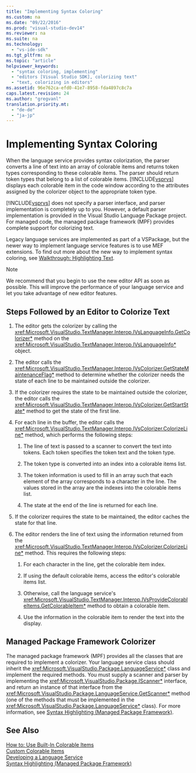 ```yaml
---
title: "Implementing Syntax Coloring"
ms.custom: na
ms.date: "09/22/2016"
ms.prod: "visual-studio-dev14"
ms.reviewer: na
ms.suite: na
ms.technology: 
  - "vs-ide-sdk"
ms.tgt_pltfrm: na
ms.topic: "article"
helpviewer_keywords: 
  - "syntax coloring, implementing"
  - "editors [Visual Studio SDK], colorizing text"
  - "text, colorizing in editors"
ms.assetid: 96e762ca-efd0-41e7-8958-fda4897c8c7a
caps.latest.revision: 24
ms.author: "gregvanl"
translation.priority.mt: 
  - "de-de"
  - "ja-jp"
---
```

# Implementing Syntax Coloring
When the language service provides syntax colorization, the parser converts a line of text into an array of colorable items and returns token types corresponding to these colorable items. The parser should return token types that belong to a list of colorable items. [!INCLUDE[vsprvs](../vs140/includes/vsprvs_md.md)] displays each colorable item in the code window according to the attributes assigned by the colorizer object to the appropriate token type.  
  
 [!INCLUDE[vsprvs](../vs140/includes/vsprvs_md.md)] does not specify a parser interface, and parser implementation is completely up to you. However, a default parser implementation is provided in the Visual Studio Language Package project. For managed code, the managed package framework (MPF) provides complete support for colorizing text.  
  
 Legacy language services are implemented as part of a VSPackage, but the newer way to implement language service features is to use MEF extensions. To find out more about the new way to implement syntax coloring, see [Walkthrough: Highlighting Text](../vs140/walkthrough--highlighting-text.md).  
  
> [!NOTE]
>  We recommend that you begin to use the new editor API as soon as possible. This will improve the performance of your language service and let you take advantage of new editor features.  
  
## Steps Followed by an Editor to Colorize Text  
  
1.  The editor gets the colorizer by calling the <xref:Microsoft.VisualStudio.TextManager.Interop.IVsLanguageInfo.GetColorizer*> method on the <xref:Microsoft.VisualStudio.TextManager.Interop.IVsLanguageInfo*> object.  
  
2.  The editor calls the <xref:Microsoft.VisualStudio.TextManager.Interop.IVsColorizer.GetStateMaintenanceFlag*> method to determine whether the colorizer needs the state of each line to be maintained outside the colorizer.  
  
3.  If the colorizer requires the state to be maintained outside the colorizer, the editor calls the <xref:Microsoft.VisualStudio.TextManager.Interop.IVsColorizer.GetStartState*> method to get the state of the first line.  
  
4.  For each line in the buffer, the editor calls the <xref:Microsoft.VisualStudio.TextManager.Interop.IVsColorizer.ColorizeLine*> method, which performs the following steps:  
  
    1.  The line of text is passed to a scanner to convert the text into tokens. Each token specifies the token text and the token type.  
  
    2.  The token type is converted into an index into a colorable items list.  
  
    3.  The token information is used to fill in an array such that each element of the array corresponds to a character in the line. The values stored in the array are the indexes into the colorable items list.  
  
    4.  The state at the end of the line is returned for each line.  
  
5.  If the colorizer requires the state to be maintained, the editor caches the state for that line.  
  
6.  The editor renders the line of text using the information returned from the <xref:Microsoft.VisualStudio.TextManager.Interop.IVsColorizer.ColorizeLine*> method. This requires the following steps:  
  
    1.  For each character in the line, get the colorable item index.  
  
    2.  If using the default colorable items, access the editor's colorable items list.  
  
    3.  Otherwise, call the language service's <xref:Microsoft.VisualStudio.TextManager.Interop.IVsProvideColorableItems.GetColorableItem*> method to obtain a colorable item.  
  
    4.  Use the information in the colorable item to render the text into the display.  
  
## Managed Package Framework Colorizer  
 The managed package framework (MPF) provides all the classes that are required to implement a colorizer. Your language service class should inherit the <xref:Microsoft.VisualStudio.Package.LanguageService*> class and implement the required methods. You must supply a scanner and parser by implementing the <xref:Microsoft.VisualStudio.Package.IScanner*> interface, and return an instance of that interface from the <xref:Microsoft.VisualStudio.Package.LanguageService.GetScanner*> method (one of the methods that must be implemented in the <xref:Microsoft.VisualStudio.Package.LanguageService*> class). For more information, see [Syntax Highlighting (Managed Package Framework)](../vs140/syntax-colorizing-in-a-legacy-language-service.md).  
  
## See Also  
 [How to: Use Built-In Colorable Items](../vs140/how-to--use-built-in-colorable-items.md)   
 [Custom Colorable Items](../vs140/custom-colorable-items.md)   
 [Developing a Language Service](../vs140/developing-a-legacy-language-service.md)   
 [Syntax Highlighting (Managed Package Framework)](../vs140/syntax-colorizing-in-a-legacy-language-service.md)
